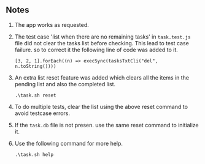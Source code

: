 ## Notes

1. The app works as requested.

2. The test case 'list when there are no remaining tasks' in `task.test.js` file did not clear the tasks list before checking. This lead to test case failure. so to correct it the following line of code was added to it.
    ```
    [3, 2, 1].forEach((n) => execSync(tasksTxtCli("del", n.toString())))
    ```
3. An extra list reset feature was added which clears all the items in the pending list and also the completed list.
   ```
   .\task.sh reset
   ```
4. To do multiple tests, clear the list using the above reset command to avoid testcase errors.
5. If the `task.db` file is not presen. use the same reset command to initialize it.
6. Use the following command for more help.
    ```
    .\task.sh help
    ```
